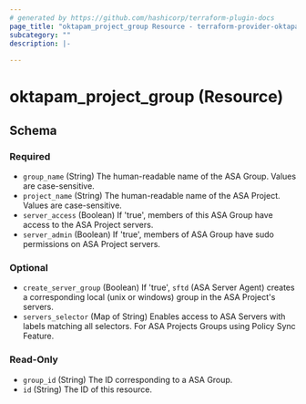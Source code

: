 ```yaml
---
# generated by https://github.com/hashicorp/terraform-plugin-docs
page_title: "oktapam_project_group Resource - terraform-provider-oktapam"
subcategory: ""
description: |-
  
---
```


# oktapam_project_group (Resource)





<!-- schema generated by tfplugindocs -->
## Schema

### Required

- `group_name` (String) The human-readable name of the ASA Group. Values are case-sensitive.
- `project_name` (String) The human-readable name of the ASA Project. Values are case-sensitive.
- `server_access` (Boolean) If 'true', members of this ASA Group have access to the ASA Project servers.
- `server_admin` (Boolean) If 'true', members of ASA Group have sudo permissions on ASA Project servers.

### Optional

- `create_server_group` (Boolean) If 'true', `sftd` (ASA Server Agent) creates a corresponding local (unix or windows) group in the ASA Project's servers.
- `servers_selector` (Map of String) Enables access to ASA Servers with labels matching all selectors. For ASA Projects Groups using Policy Sync Feature.

### Read-Only

- `group_id` (String) The ID corresponding to a ASA Group.
- `id` (String) The ID of this resource.



